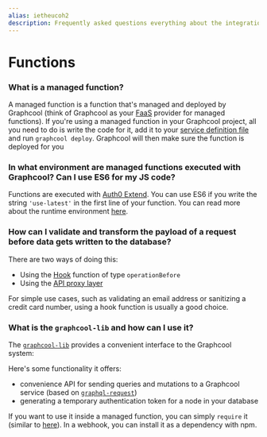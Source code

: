 ```yaml
---
alias: ietheucoh2
description: Frequently asked questions everything about the integration of serverless functions with Graphcool.
---
```


# Functions

### What is a managed function?

A managed function is a function that's managed and deployed by Graphcool (think of Graphcool as your [FaaS](https://en.wikipedia.org/wiki/Function_as_a_Service) provider for managed functions). If you're using a managed function in your Graphcool project, all you need to do is write the code for it, add it to your [service definition file](!alias-opheidaix3#service-definition) and run `graphcool deploy`. Graphcool will then make sure the function is deployed for you 


### In what environment are managed functions executed with Graphcool? Can I use ES6 for my JS code?

Functions are executed with [Auth0 Extend](https://auth0.com/extend/). You can use ES6 if you write the string `'use-latest'` in the first line of your function. You can read more about the runtime environment [here](!alias-aiw4aimie9).


### How can I validate and transform the payload of a request before data gets written to the database?

There are two ways of doing this:

- Using the [Hook](!alias-pa6guruhaf) function of type `operationBefore`
- Using the [API proxy layer](!alias-thei2kephu#api-proxy-layer)

For simple use cases, such as validating an email address or sanitizing a credit card number, using a hook function is usually a good choice.

### What is the `graphcool-lib` and how can I use it?

The [`graphcool-lib`](https://github.com/graphcool/graphcool-lib) provides a convenient interface to the Graphcool system:

Here's some functionality it offers:

- convenience API for sending queries and mutations to a Graphcool service (based on [`graphql-request`](https://github.com/graphcool/graphql-request))
- generating a temporary authentication token for a node in your database

If you want to use it inside a managed function, you can simply `require` it (similar to [here](https://github.com/graphcool/modules/blob/master/authentication/email-password/code/loggedInUser.js#L1)). In a webhook, you can install it as a dependency with npm. 

<!--

### How can I test my serverless functions?

-->

